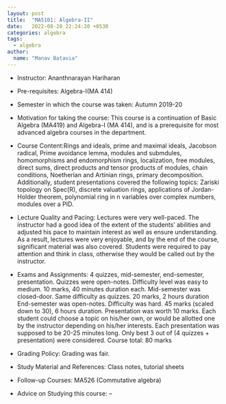 ```yaml
---
layout: post
title:  "MA5101: Algebra-II"
date:   2022-08-28 22:24:20 +0530
categories: algebra
tags:
  - algebra
author:
  name: "Manav Batavia"
---
```


- Instructor: Ananthnarayan Hariharan

- Pre-requisites: Algebra-I(MA 414)

- Semester in which the course was taken: Autumn 2019-20

- Motivation for taking the course: This course is a continuation of Basic Algebra (MA419) and Algebra-I (MA 414), and is a prerequisite for most advanced algebra courses in the department.

- Course Content:Rings and ideals, prime and maximal ideals, Jacobson radical, Prime avoidance lemma, modules and submdules, homomorphisms and endomorphism rings, localization, free modules, direct sums, direct products and tensor products of modules, chain conditions, Noetherian and Artinian rings, primary decomposition. Additionally, student presentations covered the following topics: Zariski topology on Spec(R), discrete valuation rings, applications of Jordan-Holder theorem, polynomial ring in n variables over complex numbers, modules over a PID.

- Lecture Quality and Pacing: Lectures were very well-paced. The instructor had a good idea of the extent of the students’ abilities and adjusted his pace to maintain interest as well as ensure understanding. As a result, lectures were very enjoyable, and by the end of the course, significant material was also covered. Students were required to pay attention and think in class, otherwise they would be called out by the instructor.

- Exams and Assignments: 4 quizzes, mid-semester, end-semester, presentation. Quizzes were open-notes. Difficulty level was easy to medium. 10 marks, 40 minutes duration each. Mid-semester was closed-door. Same difficulty as quizzes. 20 marks, 2 hours duration End-semester was open-notes. Difficulty was hard. 45 marks (scaled down to 30), 6 hours duration. Presentation was worth 10 marks. Each student could choose a topic on his/her own, or would be allotted one by the instructor depending on his/her interests. Each presentation was supposed to be 20-25 minutes long. Only best 3 out of (4 quizzes + presentation) were considered. Course total: 80 marks

- Grading Policy: Grading was fair.

- Study Material and References: Class notes, tutorial sheets

- Follow-up Courses: MA526 (Commutative algebra)

- Advice on Studying this course: –

